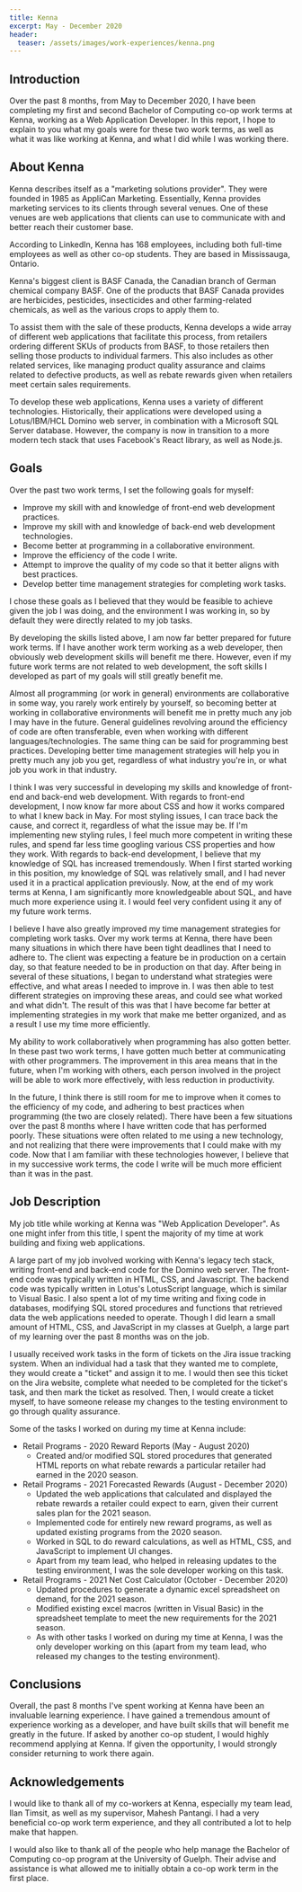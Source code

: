 ```yaml
---
title: Kenna
excerpt: May - December 2020
header:
  teaser: /assets/images/work-experiences/kenna.png
---
```


## Introduction
Over the past 8 months, from May to December 2020, I have been completing my first and second Bachelor of Computing co-op work terms at Kenna, working as a Web Application Developer. In this report, I hope to explain to you what my goals were for these two work terms, as well as what it was like working at Kenna, and what I did while I was working there.

## About Kenna
Kenna describes itself as a "marketing solutions provider". They were founded in 1985 as AppliCan Marketing. Essentially, Kenna provides marketing services to its clients through several venues. One of these venues are web applications that clients can use to communicate with and better reach their customer base.

According to LinkedIn, Kenna has 168 employees, including both full-time employees as well as other co-op students. They are based in Mississauga, Ontario.

Kenna's biggest client is BASF Canada, the Canadian branch of German chemical company BASF. One of the products that BASF Canada provides are herbicides, pesticides, insecticides and other farming-related chemicals, as well as the various crops to apply them to.

To assist them with the sale of these products, Kenna develops a wide array of different web applications that facilitate this process, from retailers ordering different SKUs of products from BASF, to those retailers then selling those products to individual farmers. This also includes as other related services, like managing product quality assurance and claims related to defective products, as well as rebate rewards given when retailers meet certain sales requirements.

To develop these web applications, Kenna uses a variety of different technologies. Historically, their applications were developed using a Lotus/IBM/HCL Domino web server, in combination with a Microsoft SQL Server database. However, the company is now in transition to a more modern tech stack that uses Facebook's React library, as well as Node.js.

## Goals
Over the past two work terms, I set the following goals for myself:
- Improve my skill with and knowledge of front-end web development practices.
- Improve my skill with and knowledge of back-end web development technologies.
- Become better at programming in a collaborative environment.
- Improve the efficiency of the code I write.
- Attempt to improve the quality of my code so that it better aligns with best practices.
- Develop better time management strategies for completing work tasks.

I chose these goals as I believed that they would be feasible to achieve given the job I was doing, and the environment I was working in, so by default they were directly related to my job tasks.

By developing the skills listed above, I am now far better prepared for future work terms. If I have another work term working as a web developer, then obviously web development skills will benefit me there. However, even if my future work terms are not related to web development, the soft skills I developed as part of my goals will still greatly benefit me.

Almost all programming (or work in general) environments are collaborative in some way, you rarely work entirely by yourself, so becoming better at working in collaborative environments will benefit me in pretty much any job I may have in the future. General guidelines revolving around the efficiency of code are often transferable, even when working with different languages/technologies. The same thing can be said for programming best practices. Developing better time management strategies will help you in pretty much any job you get, regardless of what industry you're in, or what job you work in that industry.

I think I was very successful in developing my skills and knowledge of front-end and back-end web development. With regards to front-end development, I now know far more about CSS and how it works compared to what I knew back in May. For most styling issues, I can trace back the cause, and correct it, regardless of what the issue may be. If I'm implementing new styling rules, I feel much more competent in writing these rules, and spend far less time googling various CSS properties and how they work. With regards to back-end development, I believe that my knowledge of SQL has increased tremendously. When I first started working in this position, my knowledge of SQL was relatively small, and I had never used it in a practical application previously. Now, at the end of my work terms at Kenna, I am significantly more knowledgeable about SQL, and have much more experience using it. I would feel very confident using it any of my future work terms.

I believe I have also greatly improved my time management strategies for completing work tasks. Over my work terms at Kenna, there have been many situations in which there have been tight deadlines that I need to adhere to. The client was expecting a feature be in production on a certain day, so that feature needed to be in production on that day. After being in several of these situations, I began to understand what strategies were effective, and what areas I needed to improve in. I was then able to test different strategies on improving these areas, and could see what worked and what didn't. The result of this was that I have become far better at implementing strategies in my work that make me better organized, and as a result I use my time more efficiently.

My ability to work collaboratively when programming has also gotten better. In these past two work terms, I have gotten much better at communicating with other programmers. The improvement in this area means that in the future, when I'm working with others, each person involved in the project will be able to work more effectively, with less reduction in productivity.

In the future, I think there is still room for me to improve when it comes to the efficiency of my code, and adhering to best practices when programming (the two are closely related). There have been a few situations over the past 8 months where I have written code that has performed poorly. These situations were often related to me using a new technology, and not realizing that there were improvements that I could make with my code. Now that I am familiar with these technologies however, I believe that in my successive work terms, the code I write will be much more efficient than it was in the past.

## Job Description

My job title while working at Kenna was "Web Application Developer". As one might infer from this title, I spent the majority of my time at work building and fixing web applications.

A large part of my job involved working with Kenna's legacy tech stack, writing front-end and back-end code for the Domino web server. The front-end code was typically written in HTML, CSS, and Javascript. The backend code was typically written in Lotus's LotusScript language, which is similar to Visual Basic. I also spent a lot of my time writing and fixing code in databases, modifying SQL stored procedures and functions that retrieved data the web applications needed to operate. Though I did learn a small amount of HTML, CSS, and JavaScript in my classes at Guelph, a large part of my learning over the past 8 months was on the job.

I usually received work tasks in the form of tickets on the Jira issue tracking system. When an individual had a task that they wanted me to complete, they would create a "ticket" and assign it to me. I would then see this ticket on the Jira website, complete what needed to be completed for the ticket's task, and then mark the ticket as resolved. Then, I would create a ticket myself, to have someone release my changes to the testing environment to go through quality assurance.

Some of the tasks I worked on during my time at Kenna include:
- Retail Programs - 2020 Reward Reports (May - August 2020)
    * Created and/or modified SQL stored procedures that generated HTML reports on what rebate rewards a particular retailer had earned in the 2020 season.
- Retail Programs - 2021 Forecasted Rewards (August - December 2020)
    * Updated the web applications that calculated and displayed the rebate rewards a retailer could expect to earn, given their current sales plan for the 2021 season.
    * Implemented code for entirely new reward programs, as well as updated existing programs from the 2020 season.
    * Worked in SQL to do reward calculations, as well as HTML, CSS, and JavaScript to implement UI changes.
    * Apart from my team lead, who helped in releasing updates to the testing environment, I was the sole developer working on this task.
- Retail Programs - 2021 Net Cost Calculator (October - December 2020)
    * Updated procedures to generate a dynamic excel spreadsheet on demand, for the 2021 season.
    * Modified existing excel macros (written in Visual Basic) in the spreadsheet template to meet the new requirements for the 2021 season.
    * As with other tasks I worked on during my time at Kenna, I was the only developer working on this (apart from my team lead, who released my changes to the testing environment).

## Conclusions
Overall, the past 8 months I've spent working at Kenna have been an invaluable learning experience. I have gained a tremendous amount of experience working as a developer, and have built skills that will benefit me greatly in the future. If asked by another co-op student, I would highly recommend applying at Kenna. If given the opportunity, I would strongly consider returning to work there again.

## Acknowledgements
I would like to thank all of my co-workers at Kenna, especially my team lead, Ilan Timsit, as well as my supervisor, Mahesh Pantangi. I had a very beneficial co-op work term experience, and they all contributed a lot to help make that happen.

I would also like to thank all of the people who help manage the Bachelor of Computing co-op program at the University of Guelph. Their advise and assistance is what allowed me to initially obtain a co-op work term in the first place.
